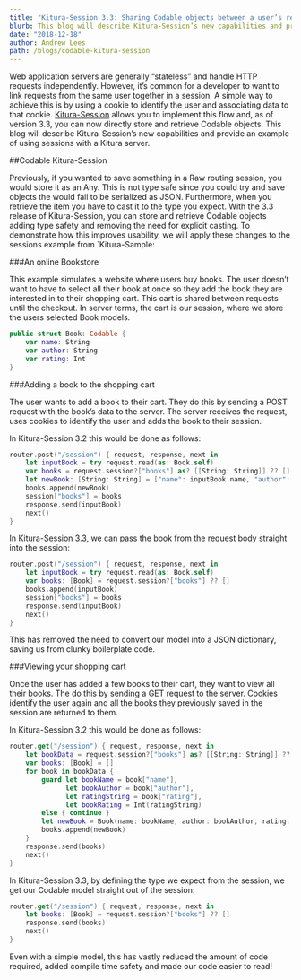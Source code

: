 ```yaml
---
title: "Kitura-Session 3.3: Sharing Codable objects between a user’s requests"
blurb: This blog will describe Kitura-Session’s new capabilities and provide an example of using sessions with a Kitura server
date: "2018-12-18"
author: Andrew Lees
path: /blogs/codable-kitura-session
---
```


Web application servers are generally “stateless” and handle HTTP requests independently. However, it’s common for a developer to want to link requests from the same user together in a session. A simple way to achieve this is by using a cookie to identify the user and associating data to that cookie. [Kitura-Session](https://github.com/Kitura-Next/Kitura-Session) allows you to implement this flow and, as of version 3.3, you can now directly store and retrieve Codable objects. This blog will describe Kitura-Session’s new capabilities and provide an example of using sessions with a Kitura server.

##Codable Kitura-Session

Previously, if you wanted to save something in a Raw routing session, you would store it as an Any. This is not type safe since you could try and save objects the would fail to be serialized as JSON. Furthermore, when you retrieve the item you have to cast it to the type you expect. With the 3.3 release of Kitura-Session, you can store and retrieve Codable objects adding type safety and removing the need for explicit casting. To demonstrate how this improves usability, we will apply these changes to the sessions example from `Kitura-Sample:

###An online Bookstore

This example simulates a website where users buy books. The user doesn’t want to have to select all their book at once so they add the book they are interested in to their shopping cart. This cart is shared between requests until the checkout. In server terms, the cart is our session, where we store the users selected Book models.

```swift
public struct Book: Codable {
    var name: String
    var author: String
    var rating: Int  
}
```

###Adding a book to the shopping cart

The user wants to add a book to their cart. They do this by sending a POST request with the book’s data to the server. The server receives the request, uses cookies to identify the user and adds the book to their session.

In Kitura-Session 3.2 this would be done as follows:

```swift
router.post("/session") { request, response, next in
    let inputBook = try request.read(as: Book.self)
    var books = request.session?["books"] as? [[String: String]] ?? []
    let newBook: [String: String] = ["name": inputBook.name, "author": inputBook.author, "rating": String(inputBook.rating)]
    books.append(newBook)
    session["books"] = books
    response.send(inputBook)
    next()
}
```

In Kitura-Session 3.3, we can pass the book from the request body straight into the session:

```swift
router.post("/session") { request, response, next in
    let inputBook = try request.read(as: Book.self)
    var books: [Book] = request.session?["books"] ?? []
    books.append(inputBook)
    session["books"] = books
    response.send(inputBook)
    next()
}
```

This has removed the need to convert our model into a JSON dictionary, saving us from clunky boilerplate code.

###Viewing your shopping cart

Once the user has added a few books to their cart, they want to view all their books. The do this by sending a GET request to the server. Cookies identify the user again and all the books they previously saved in the session are returned to them.

In Kitura-Session 3.2 this would be done as follows:

```swift
router.get("/session") { request, response, next in
    let bookData = request.session?["books"] as? [[String: String]] ?? []
    var books: [Book] = []
    for book in bookData {
        guard let bookName = book["name"],
              let bookAuthor = book["author"],
              let ratingString = book["rating"],
              let bookRating = Int(ratingString)
        else { continue }
        let newBook = Book(name: bookName, author: bookAuthor, rating: bookRating)
        books.append(newBook)
    }
    response.send(books)
    next()
}
```

In Kitura-Session 3.3, by defining the type we expect from the session, we get our Codable model straight out of the session:

```swift
router.get("/session") { request, response, next in
    let books: [Book] = request.session?["books"] ?? []
    response.send(books)
    next()
}
```

Even with a simple model, this has vastly reduced the amount of code required, added compile time safety and made our code easier to read!
